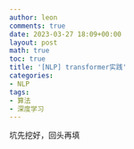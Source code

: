```yaml
---
author: leon
comments: true
date: 2023-03-27 18:09+00:00
layout: post
math: true
toc: true
title: '[NLP] transformer实践'
categories:
- NLP
tags:
- 算法
- 深度学习
---
```


坑先挖好，回头再填

